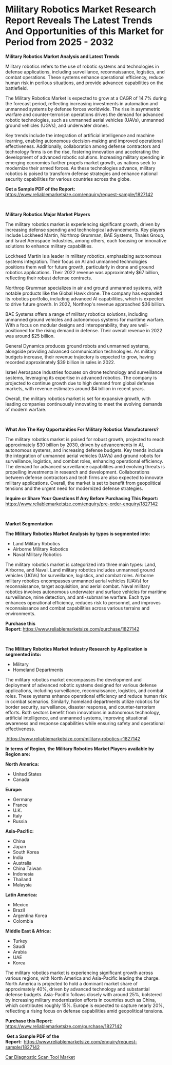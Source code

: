 <p><h1>Military Robotics Market Research Report Reveals The Latest Trends And Opportunities of this Market for Period from 2025 - 2032</h1></p><p><strong>Military Robotics Market Analysis and Latest Trends</strong></p>
<p><p>Military robotics refers to the use of robotic systems and technologies in defense applications, including surveillance, reconnaissance, logistics, and combat operations. These systems enhance operational efficiency, reduce human risk in perilous situations, and provide advanced capabilities on the battlefield. </p><p>The Military Robotics Market is expected to grow at a CAGR of 14.7% during the forecast period, reflecting increasing investments in automation and unmanned systems by defense forces worldwide. The rise in asymmetric warfare and counter-terrorism operations drives the demand for advanced robotic technologies, such as unmanned aerial vehicles (UAVs), unmanned ground vehicles (UGVs), and underwater drones. </p><p>Key trends include the integration of artificial intelligence and machine learning, enabling autonomous decision-making and improved operational effectiveness. Additionally, collaboration among defense contractors and technology firms is on the rise, fostering innovation and accelerating the development of advanced robotic solutions. Increasing military spending in emerging economies further propels market growth, as nations seek to modernize their armed forces. As these technologies advance, military robotics is poised to transform defense strategies and enhance national security capabilities for various countries across the globe.</p></p>
<p><strong>Get a Sample PDF of the Report:&nbsp;</strong> <a href="https://www.reliablemarketsize.com/enquiry/request-sample/1827142?utm_campaign=3101&utm_medium=2&utm_source=Github&utm_content=ia&utm_term=30032025&utm_id=military-robotics">https://www.reliablemarketsize.com/enquiry/request-sample/1827142</a></p>
<p>&nbsp;</p>
<p><strong>Military Robotics Major Market Players</strong></p>
<p><p>The military robotics market is experiencing significant growth, driven by increasing defense spending and technological advancements. Key players include Lockheed Martin, Northrop Grumman, BAE Systems, Thales Group, and Israel Aerospace Industries, among others, each focusing on innovative solutions to enhance military capabilities.</p><p>Lockheed Martin is a leader in military robotics, emphasizing autonomous systems integration. Their focus on AI and unmanned technologies positions them well for future growth, particularly in drone and ground robotics applications. Their 2022 revenue was approximately $67 billion, reflecting their robust defense contracts.</p><p>Northrop Grumman specializes in air and ground unmanned systems, with notable products like the Global Hawk drone. The company has expanded its robotics portfolio, including advanced AI capabilities, which is expected to drive future growth. In 2022, Northrop's revenue approached $36 billion.</p><p>BAE Systems offers a range of military robotics solutions, including unmanned ground vehicles and autonomous systems for maritime warfare. With a focus on modular designs and interoperability, they are well-positioned for the rising demand in defense. Their overall revenue in 2022 was around $25 billion.</p><p>General Dynamics produces ground robots and unmanned systems, alongside providing advanced communication technologies. As military budgets increase, their revenue trajectory is expected to grow, having recorded approximately $39 billion in sales in 2022.</p><p>Israel Aerospace Industries focuses on drone technology and surveillance systems, leveraging its expertise in advanced robotics. The company is projected to continue growth due to high demand from global defense markets, with revenue estimates around $4 billion in recent years.</p><p>Overall, the military robotics market is set for expansive growth, with leading companies continuously innovating to meet the evolving demands of modern warfare.</p></p>
<p>&nbsp;</p>
<p><strong>What Are The Key Opportunities For Military Robotics Manufacturers?</strong></p>
<p><p>The military robotics market is poised for robust growth, projected to reach approximately $30 billion by 2030, driven by advancements in AI, autonomous systems, and increasing defense budgets. Key trends include the integration of unmanned aerial vehicles (UAVs) and ground robots for surveillance, logistics, and combat roles, enhancing operational efficiency. The demand for advanced surveillance capabilities amid evolving threats is propelling investments in research and development. Collaborations between defense contractors and tech firms are also expected to innovate military applications. Overall, the market is set to benefit from geopolitical tensions and the urgent need for modernized defense strategies.</p></p>
<p><strong>Inquire or Share Your Questions If Any Before Purchasing This Report:</strong> <a href="https://www.reliablemarketsize.com/enquiry/pre-order-enquiry/1827142?utm_campaign=3101&utm_medium=2&utm_source=Github&utm_content=ia&utm_term=30032025&utm_id=military-robotics">https://www.reliablemarketsize.com/enquiry/pre-order-enquiry/1827142</a></p>
<p>&nbsp;</p>
<p><strong>Market Segmentation</strong></p>
<p><strong>The Military Robotics Market Analysis by types is segmented into:</strong></p>
<p><ul><li>Land Military Robotics</li><li>Airborne Military Robotics</li><li>Naval Military Robotics</li></ul></p>
<p><p>The military robotics market is categorized into three main types: Land, Airborne, and Naval. Land military robotics includes unmanned ground vehicles (UGVs) for surveillance, logistics, and combat roles. Airborne military robotics encompasses unmanned aerial vehicles (UAVs) for reconnaissance, target acquisition, and aerial combat. Naval military robotics involves autonomous underwater and surface vehicles for maritime surveillance, mine detection, and anti-submarine warfare. Each type enhances operational efficiency, reduces risk to personnel, and improves reconnaissance and combat capabilities across various terrains and environments.</p></p>
<p><strong>Purchase this Report:&nbsp;</strong><a href="https://www.reliablemarketsize.com/purchase/1827142?utm_campaign=3101&utm_medium=2&utm_source=Github&utm_content=ia&utm_term=30032025&utm_id=military-robotics">https://www.reliablemarketsize.com/purchase/1827142</a></p>
<p>&nbsp;</p>
<p><strong>The Military Robotics Market Industry Research by Application is segmented into:</strong></p>
<p><ul><li>Military</li><li>Homeland Departments</li></ul></p>
<p><p>The military robotics market encompasses the development and deployment of advanced robotic systems designed for various defense applications, including surveillance, reconnaissance, logistics, and combat roles. These systems enhance operational efficiency and reduce human risk in combat scenarios. Similarly, homeland departments utilize robotics for border security, surveillance, disaster response, and counter-terrorism efforts. Both sectors benefit from innovations in autonomous technology, artificial intelligence, and unmanned systems, improving situational awareness and response capabilities while ensuring safety and operational effectiveness.</p></p>
<p><a href="https://www.reliablemarketsize.com/military-robotics-r1827142?utm_campaign=3101&utm_medium=2&utm_source=Github&utm_content=ia&utm_term=30032025&utm_id=military-robotics">&nbsp;https://www.reliablemarketsize.com/military-robotics-r1827142</a></p>
<p><strong>In terms of Region, the Military Robotics Market Players available by Region are:</strong></p>
<p>
    <p> <strong> North America: </strong>
        <ul>
            <li>United States</li>
            <li>Canada</li>
        </ul>
        </p> 
    <p> <strong> Europe: </strong>
        <ul>
            <li>Germany</li>
            <li>France</li>
            <li>U.K.</li>
            <li>Italy</li>
            <li>Russia</li>
        </ul>
        </p> 
    <p> <strong> Asia-Pacific: </strong>
        <ul>
            <li>China</li>
            <li>Japan</li>
            <li>South Korea</li>
            <li>India</li>
            <li>Australia</li>
            <li>China Taiwan</li>
            <li>Indonesia</li>
            <li>Thailand</li>
            <li>Malaysia</li>
        </ul>
        </p> 
    <p> <strong> Latin America: </strong>
        <ul>
            <li>Mexico</li>
            <li>Brazil</li>
            <li>Argentina Korea</li>
            <li>Colombia</li>
        </ul>
        </p> 
    <p> <strong> Middle East & Africa: </strong>
        <ul>
            <li>Turkey</li>
            <li>Saudi</li>
            <li>Arabia</li>
            <li>UAE</li>
            <li>Korea</li>
        </ul>
    </p>
    </p>
<p><p>The military robotics market is experiencing significant growth across various regions, with North America and Asia-Pacific leading the charge. North America is projected to hold a dominant market share of approximately 40%, driven by advanced technology and substantial defense budgets. Asia-Pacific follows closely with around 25%, bolstered by increasing military modernization efforts in countries such as China, which contributes roughly 15%. Europe is expected to capture nearly 20%, reflecting a rising focus on defense capabilities amid geopolitical tensions.</p></p>
<p><strong>Purchase this Report: </strong><a href="https://www.reliablemarketsize.com/purchase/1827142?utm_campaign=3101&utm_medium=2&utm_source=Github&utm_content=ia&utm_term=30032025&utm_id=military-robotics">https://www.reliablemarketsize.com/purchase/1827142</a></p>
<p>&nbsp;<strong>Get a Sample PDF of the Report:&nbsp;&nbsp;</strong><a href="https://www.reliablemarketsize.com/enquiry/request-sample/1827142?utm_campaign=3101&utm_medium=2&utm_source=Github&utm_content=ia&utm_term=30032025&utm_id=military-robotics">https://www.reliablemarketsize.com/enquiry/request-sample/1827142</a></p>
<p><strong></strong></p>
<p><p><a href="https://github.com/lateshab69/Market-Research-Report-List-1/blob/main/car-diagnostic-scan-tool-market.md?utm_campaign=3101&utm_medium=2&utm_source=Github&utm_content=ia&utm_term=30032025&utm_id=military-robotics">Car Diagnostic Scan Tool Market</a></p></p>